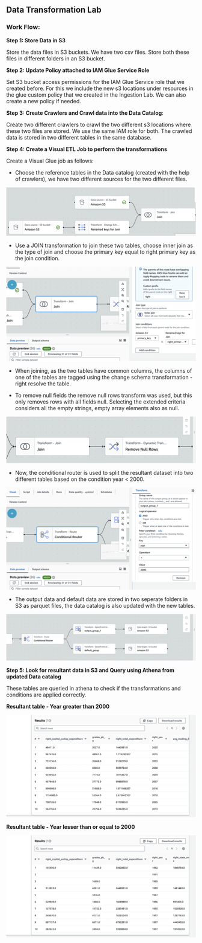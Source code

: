## Data Transformation Lab

### Work Flow:

**Step 1: Store Data in S3** 

Store the data files in S3 buckets. We have two csv files. Store both these files in different folders in an S3 bucket. 

**Step 2: Update Policy attached to IAM Glue Service Role**

Set S3 bucket access permissions for the IAM Glue Service role that we created before. For this we include the new s3 locations under resources in the glue custom policy that we created in the Ingestion Lab. We can also create a new policy if needed. 

**Step 3: Create Crawlers and Crawl data into the Data Catalog**: 

Create two different crawlers to crawl the two different s3 locations where these two files are stored. We use the same IAM role for both.
The crawled data is stored in two different tables in the same database.

**Step 4: Create a Visual ETL Job to perform the transformations**

Create a Visual Glue job as follows:
- Choose the reference tables in the Data catalog (created with the help of crawlers), we have two different sources for the two different files.

![](https://github.com/Pam2020/AWS_for_DataEngineering/blob/ceb0012dc7de2913978671d14d4de1782afd3aaa/Images/Source_join.png)


- Use a JOIN transformation to join these two tables, choose inner join as the type of join and choose the primary key equal to right primary key as the join condition.

![](https://github.com/Pam2020/AWS_for_DataEngineering/blob/353c59a5fdb5e51fb17b7a9ab0966ec2d047f097/Images/Join_conditions.png)


- When joining, as the two tables have common columns, the columns of one of the tables are tagged using the change schema transformation - right resolve the table.

- To remove null fields the remove null rows transform was used, but this only removes rows with all fields null. Selecting the extended criteria considers all the empty strings, empty array elements also as null. 

![](https://github.com/Pam2020/AWS_for_DataEngineering/blob/3801d6398e396dc37669adb12b35d426d3e85cd0/Images/Join_nullrows.png)


- Now, the conditional router is used to split the resultant dataset into two different tables based on the condition year < 2000.

![](https://github.com/Pam2020/AWS_for_DataEngineering/blob/cf43857afc9e222587ca068b95864dcd1497bf00/Images/DefiningCR.png)

- The output data and default data are stored in two seperate folders in S3 as parquet files, the data catalog is also updated with the new tables.

![](https://github.com/Pam2020/AWS_for_DataEngineering/blob/c3f8181bb33e8f0ff0730adf06580ce885c42e6e/Images/ConditionalRouter.png)


**Step 5: Look for resultant data in S3 and Query using Athena from updated Data catalog**

These tables are queried in athena to check if the transformations and conditions are applied correctly.

**Resultant table - Year greater than 2000**

![Greater than 2000](https://github.com/Pam2020/AWS_for_DataEngineering/blob/e0d8e67320a8c71d1b04fe94de8d4ba189668255/Images/Result_greaterthan.png)

**Resultant table - Year lesser than or equal to 2000**

![Lesser than 2000](https://github.com/Pam2020/AWS_for_DataEngineering/blob/81bad4d38f20a8b72a4f810238514093f48e66d2/Images/Result_lesserthan.png)
